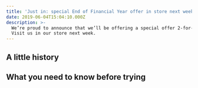 ```yaml
---
title: 'Just in: special End of Financial Year offer in store next week'
date: 2019-06-04T15:04:10.000Z
description: >-
  We’re proud to announce that we’ll be offering a special offer 2-for-1
  Visit us in our store next week.
---
```



## A little history



## What you need to know before trying

